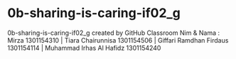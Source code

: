 # 0b-sharing-is-caring-if02_g
0b-sharing-is-caring-if02_g created by GitHub Classroom
Nim & Nama : Mirza 1301154310 | Tiara Chairunnisa 1301154506 | Giffari Ramdhan Firdaus 1301154114 | Muhammad Irhas Al Hafidz 1301154240

